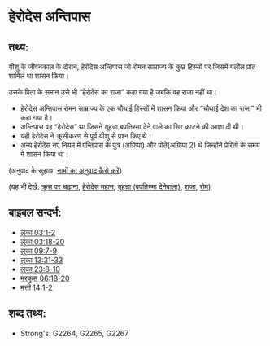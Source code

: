 # हेरोदेस अन्तिपास #

## तथ्य: ##

 यीशु के जीवनकाल के दौरान, हेरोदेस अन्तिपास जो रोमन साम्राज्य के कुछ हिस्सों पर जिसमें गलील प्रांत शामिल था शासन किया। 

उसके पिता के समान उसे भी “हेरोदेस का राजा” कहा गया है जबकि वह राजा नहीं था।

* हेरोदेस अन्तिपास रोमन साम्राज्य के एक चौथाई हिस्सों में शासन किया और “चौथाई देश का राजा” भी कहा गया है।
* अन्तिपास वह “हेरोदेस” था जिसने यूहन्ना बपतिस्मा देने वाले का सिर काटने की आज्ञा दी थी।
* यही हेरोदेस ने क्रूसीकरण से पूर्व यीशु से प्रश्न किए थे।
* अन्य हेरोदेस नए नियम में एन्तिपास के पुत्र (अग्रिप्पा) और पोते(अग्रिप्पा 2) थे जिन्होंने प्रेरितों के समय में शासन किया था। 

(अनुवाद के सुझाव: [नामों का अनुवाद कैसे करें](rc://hi/ta/man/translate/translate-names))

(यह भी देखें: [क्रूस पर चढ़ाना](../kt/crucify.md), [हेरोदेस महान](../names/herodthegreat.md), [यूहन्ना (बपतिस्मा देनेवाला)](../names/johnthebaptist.md), [राजा](../other/king.md), [रोम](../names/rome.md))

## बाइबल सन्दर्भ: ##

* [लूका 03:1-2](rc://hi/tn/help/luk/03/01)
* [लूका 03:18-20](rc://hi/tn/help/luk/03/18)
* [लूका 09:7-9](rc://hi/tn/help/luk/09/07)
* [लूका 13:31-33](rc://hi/tn/help/luk/13/31)
* [लूका 23:8-10](rc://hi/tn/help/luk/23/08)
* [मरकुस 06:18-20](rc://hi/tn/help/mrk/06/18)
* [मत्ती 14:1-2](rc://hi/tn/help/mat/14/01)

## शब्द तथ्य: ##

* Strong's: G2264, G2265, G2267

